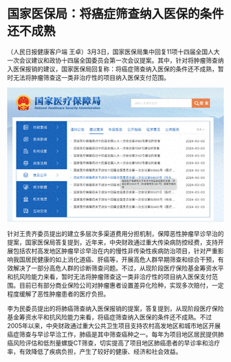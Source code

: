 # 国家医保局：将癌症筛查纳入医保的条件还不成熟

（人民日报健康客户端
王卓）3月3日，国家医保局集中回复11项十四届全国人大一次会议建议和政协十四届全国委员会第一次会议提案。其中，针对将肿瘤筛查纳入医保报销的建议，国家医保局回复称：将癌症筛查纳入医保的条件还不成熟，暂时无法将肿瘤筛查这一类非治疗性的项目纳入医保支付范围。

![83c2ba8c1b8e4e8cd8d05564dc2c9df5.jpg](https://raw.githubusercontent.com/qqhsx/qqnews_image/main/2024/03/04/国家医保局：将癌症筛查纳入医保的条件还不成熟/83c2ba8c1b8e4e8cd8d05564dc2c9df5.jpg)

针对王贵齐委员提出的建立多层次多渠道费用分担机制，保障恶性肿瘤早诊早治的提案，国家医保局答复提到，近年来，中央财政通过重大传染病防控经费，支持开展包括农村高发地区肿瘤早诊早治在内的慢性非传染性疾病防治项目，针对严重影响我国居民健康的如上消化道癌、肝癌等，开展高危人群早期筛查和综合干预，有效解决了一部分高危人群的诊断筛查问题。不过，从现阶段医疗保险基金筹资水平和抗风险能力来看，暂时无法将肿瘤筛查这一类非洽疗性的项目纳入医保支付范围。目前已有部分商业保险公司对肿瘤惠者设置差异化险种，实现多次赔付，一定程度缓解了恶性肿瘤患者的医疗负担。

李为民委员提出的将肺癌筛查纳入医保报销的提案，答复提到，从现阶段医疗保险基金筹资水平和抗风险能力来看，将癌症筛查纳入医保的条件还不成熟。不过2005年以来，中央财政通过重大公共卫生项目支持农村高发地区和城市地区开展癌症筛查与早诊早洽工作，肺癌是其中筛查癌种之一。每年为项目地区居民提供肺癌风险评估和低剂量螺旋CT筛查，切实提高了项目地区肺癌患者的早诊率和洽疗率，有效降低了疾病负担，产生了较好的健康、经济和社会效益。

